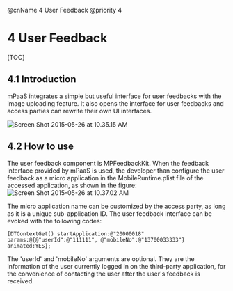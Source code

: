 @cnName 4 User Feedback
@priority 4

# 4 User Feedback

[TOC]

## 4.1 Introduction

mPaaS integrates a simple but useful interface for user feedbacks with the image uploading feature.  It also opens the interface for user feedbacks and access parties can rewrite their own UI interfaces. 

![Screen Shot 2015-05-26 at 10.35.15 AM](https://t.alipayobjects.com/images/rmsweb/T1X_4fXodnXXXXXXXX.png)

## 4.2 How to use

The user feedback component is MPFeedbackKit.  When the feedback interface provided by mPaaS is used, the developer than configure the user feedback as a micro application in the MobileRuntime.plist file of the accessed application, as shown in the figure: 
![Screen Shot 2015-05-26 at 10.37.02 AM](https://t.alipayobjects.com/images/rmsweb/T1h.RfXmVaXXXXXXXX.png)

The micro application name can be customized by the access party, as long as it is a unique sub-application ID.  The user feedback interface can be evoked with the following codes: 
```
[DTContextGet() startApplication:@"20000018" params:@{@"userId":@"111111", @"mobileNo":@"13700033333"} animated:YES];
```
The 'userId' and 'mobileNo' arguments are optional. They are the information of the user currently logged in on the third-party application, for the convenience of contacting the user after the user's feedback is received. 